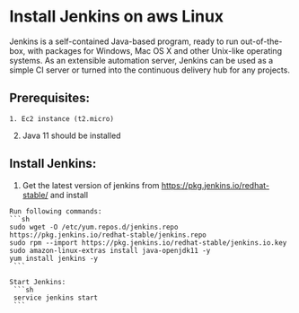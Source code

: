 # Install Jenkins on aws Linux

Jenkins is a self-contained Java-based program, ready to run out-of-the-box, with packages for Windows, Mac OS X and other Unix-like operating systems. As an extensible automation server, Jenkins can be used as a simple CI server or turned into the continuous delivery hub for any projects.

## Prerequisites:
	1. Ec2 instance (t2.micro)
  2. Java 11 should be installed
  
## Install Jenkins:

   1. Get the latest version of jenkins from  https://pkg.jenkins.io/redhat-stable/ and install
   
    Run following commands:    
    ```sh
    sudo wget -O /etc/yum.repos.d/jenkins.repo https://pkg.jenkins.io/redhat-stable/jenkins.repo
    sudo rpm --import https://pkg.jenkins.io/redhat-stable/jenkins.io.key
    sudo amazon-linux-extras install java-openjdk11 -y
    yum install jenkins -y
     ```
     
    Start Jenkins:      
     ```sh
     service jenkins start
     ```








